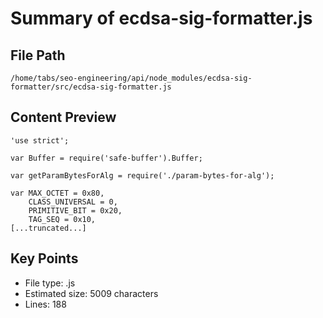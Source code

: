 # Summary of ecdsa-sig-formatter.js
  
## File Path
`/home/tabs/seo-engineering/api/node_modules/ecdsa-sig-formatter/src/ecdsa-sig-formatter.js`

## Content Preview
```
'use strict';

var Buffer = require('safe-buffer').Buffer;

var getParamBytesForAlg = require('./param-bytes-for-alg');

var MAX_OCTET = 0x80,
	CLASS_UNIVERSAL = 0,
	PRIMITIVE_BIT = 0x20,
	TAG_SEQ = 0x10,
[...truncated...]
```

## Key Points
- File type: .js
- Estimated size: 5009 characters
- Lines: 188
